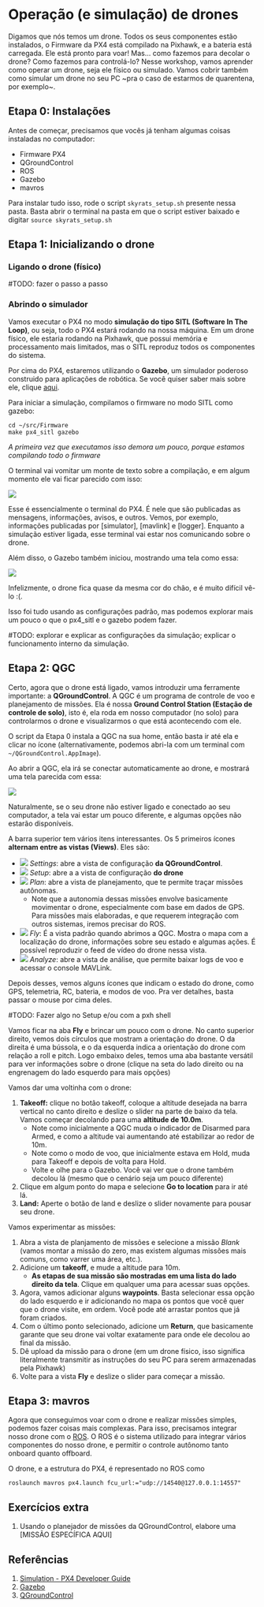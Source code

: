 # Operação (e simulação) de drones

Digamos que nós temos um drone. Todos os seus componentes estão instalados, o Firmware da PX4 está compilado na Pixhawk, e a bateria está carregada. Ele está pronto para voar! Mas... como fazemos para decolar o drone? Como fazemos para controlá-lo? Nesse workshop, vamos aprender como operar um drone, seja ele físico ou simulado. Vamos cobrir também como simular um drone no seu PC ~pra o caso de estarmos de quarentena, por exemplo~.

## **Etapa 0:** Instalações

Antes de começar, precisamos que vocês já tenham algumas coisas instaladas no computador:
- Firmware PX4
- QGroundControl
- ROS
- Gazebo
- mavros

Para instalar tudo isso, rode o script `skyrats_setup.sh` presente nessa pasta. Basta abrir o terminal na pasta em que o script estiver baixado e digitar `source skyrats_setup.sh`

## **Etapa 1:** Inicializando o drone

### Ligando o drone (físico)

#TODO: fazer o passo a passo

### Abrindo o simulador

Vamos executar o PX4 no modo **simulação do tipo SITL (Software In The Loop)**, ou seja, todo o PX4 estará rodando na nossa máquina. Em um drone físico, ele estaria rodando na Pixhawk, que possui memória e processamento mais limitados, mas o SITL reproduz todos os componentes do sistema.

Por cima do PX4, estaremos utilizando o **Gazebo**, um simulador poderoso construido para aplicações de robótica. Se você quiser saber mais sobre ele, clique [aqui](http://gazebosim.org/).

Para iniciar a simulação, compilamos o firmware no modo SITL como gazebo:
```
cd ~/src/Firmware
make px4_sitl gazebo
```
*A primeira vez que executamos isso demora um pouco, porque estamos compilando todo o firmware*

O terminal vai vomitar um monte de texto sobre a compilação, e em algum momento ele vai ficar parecido com isso:

![](images/terminal_px4.png)

Esse é essencialmente o terminal do PX4. É nele que são publicadas as mensagens, informações, avisos, e outros. Vemos, por exemplo, informações publicadas por [simulator], [mavlink] e [logger]. Enquanto a simulação estiver ligada, esse terminal vai estar nos comunicando sobre o drone.

Além disso, o Gazebo também iniciou, mostrando uma tela como essa:

![](images/gazebo.png)

Infelizmente, o drone fica quase da mesma cor do chão, e é muito difícil vê-lo :(.

Isso foi tudo usando as configurações padrão, mas podemos explorar mais um pouco o que o px4_sitl e o gazebo podem fazer.

#TODO: explorar e explicar as configurações da simulação; explicar o funcionamento interno da simulação.

## **Etapa 2:** QGC

Certo, agora que o drone está ligado, vamos introduzir uma ferramente importante: a **QGroundControl**. A QGC é um programa de controle de voo e planejamento de missões. Ela é nossa **Ground Control Station (Estação de controle de solo)**, isto é, ela roda em nosso computador (no solo) para controlarmos o drone e visualizarmos o que está acontecendo com ele.

O script da Etapa 0 instala a QGC na sua home, então basta ir até ela e clicar no ícone (alternativamente, podemos abri-la com um terminal com `~/QGroundControl.AppImage`).

Ao abrir a QGC, ela irá se conectar automaticamente ao drone, e mostrará uma tela parecida com essa:

 ![](images/qgroundcontrol.png)

Naturalmente, se o seu drone não estiver ligado e conectado ao seu computador, a tela vai estar um pouco diferente, e algumas opções não estarão disponíveis.

A barra superior tem vários itens interessantes. Os 5 primeiros ícones **alternam entre as vistas (Views)**. Eles são:
- ![](https://docs.qgroundcontrol.com/assets/toolbar/toolbar_view_select_settings.jpg) *Settings*: abre a vista de configuração **da QGroundControl**.
- ![](https://docs.qgroundcontrol.com/assets/toolbar/toolbar_view_select_setup.jpg) *Setup*: abre a a vista de configuração **do drone**
- ![](https://docs.qgroundcontrol.com/assets/toolbar/toolbar_view_select_plan.jpg) *Plan*: abre a vista de planejamento, que te permite traçar missões autônomas.
    - Note que a autonomia dessas missões envolve basicamente movimentar o drone, especialmente com base em dados de GPS. Para missões mais elaboradas, e que requerem integração com outros sistemas, iremos precisar do ROS.
- ![](https://docs.qgroundcontrol.com/assets/toolbar/toolbar_view_select_fly.jpg) *Fly*: É a vista padrão quando abrimos a QGC. Mostra o mapa com a localização do drone, informações sobre seu estado e algumas ações. É possível reproduzir o feed de vídeo do drone nessa vista.
- ![](https://docs.qgroundcontrol.com/assets/toolbar/toolbar_view_select_analyse.jpg) *Analyze*: abre a vista de análise, que permite baixar logs de voo e acessar o console MAVLink.

Depois desses, vemos alguns ícones que indicam o estado do drone, como GPS, telemetria, RC, bateria, e modos de voo. Pra ver detalhes, basta passar o mouse por cima deles.

#TODO: Fazer algo no Setup e/ou com a pxh shell

Vamos ficar na aba **Fly** e brincar um pouco com o drone. No canto superior direito, vemos dois círculos que mostram a orientação do drone. O da direita é uma bússola, e o da esquerda indica a orientação do drone com relação a roll e pitch. Logo embaixo deles, temos uma aba bastante versátil para ver informações sobre o drone (clique na seta do lado direito ou na engrenagem do lado esquerdo para mais opções)

Vamos dar uma voltinha com o drone:
1. **Takeoff:** clique no botão takeoff, coloque a altitude desejada na barra vertical no canto direito e deslize o slider na parte de baixo da tela. Vamos começar decolando para uma **altitude de 10.0m**.
    - Note como inicialmente a QGC muda o indicador de Disarmed para Armed, e como a altitude vai aumentando até estabilizar ao redor de 10m.
    - Note como o modo de voo, que inicialmente estava em Hold, muda para Takeoff e depois de volta para Hold.
    - Volte e olhe para o Gazebo. Você vai ver que o drone também decolou lá (mesmo que o cenário seja um pouco diferente)  
2. Clique em algum ponto do mapa e selecione **Go to location** para ir até lá.
3. **Land:** Aperte o botão de land e deslize o slider novamente para pousar seu drone.

Vamos experimentar as missões:

1. Abra a vista de planjamento de missões e selecione a missão *Blank* (vamos montar a missão do zero, mas existem algumas missões mais comuns, como varrer uma área, etc.).
2. Adicione um **takeoff**, e mude a altitude para 10m.
    - **As etapas de sua missão são mostradas em uma lista do lado direito da tela**. Clique em qualquer uma para acessar suas opções.
3. Agora, vamos adicionar alguns **waypoints**. Basta selecionar essa opção do lado esquerdo e ir adicionando no mapa os pontos que você quer que o drone visite, em ordem. Você pode até arrastar pontos que já foram criados.
4. Com o último ponto selecionado, adicione um **Return**, que basicamente garante que seu drone vai voltar exatamente para onde ele decolou ao final da missão.
5. Dê upload da missão para o drone (em um drone físico, isso significa literalmente transmitir as instruções do seu PC para serem armazenadas pela Pixhawk)
6. Volte para a vista **Fly** e deslize o slider para começar a missão.

## **Etapa 3:** mavros

Agora que conseguimos voar com o drone e realizar missões simples, podemos fazer coisas mais complexas. Para isso, precisamos integrar nosso drone com o [ROS](http://wiki.ros.org/). O ROS é o sistema utilizado para integrar vários componentes do nosso drone, e permitir o controle autônomo tanto onboard quanto offboard.

O drone, e a estrutura do PX4, é representado no ROS como

```
roslaunch mavros px4.launch fcu_url:="udp://14540@127.0.0.1:14557"
```



## Exercícios extra

1. Usando o planejador de missões da QGroundControl, elabore uma [MISSÃO ESPECÍFICA AQUI]

## Referências
1. [Simulation - PX4 Developer Guide](http://dev.px4.io/master/en/simulation/)
2. [Gazebo](http://gazebosim.org/)
3. [QGroundControl](http://qgroundcontrol.com/)

